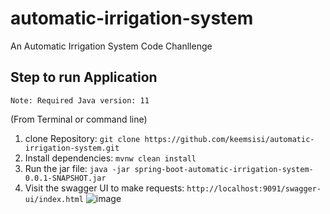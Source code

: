 # automatic-irrigation-system
An Automatic Irrigation System Code Chanllenge

## Step to run Application
```Note: Required Java version: 11```

(From Terminal or command line)
1. clone Repository: ```git clone https://github.com/keemsisi/automatic-irrigation-system.git```
2. Install dependencies: ```mvnw clean install```
3. Run the jar file: ```java -jar spring-boot-automatic-irrigation-system-0.0.1-SNAPSHOT.jar```
4. Visit the swagger UI to make requests: ```http://localhost:9091/swagger-ui/index.html```
![image](https://user-images.githubusercontent.com/7439375/208993100-bcd9d4cb-1170-49d5-b27a-25826b67859d.png)

